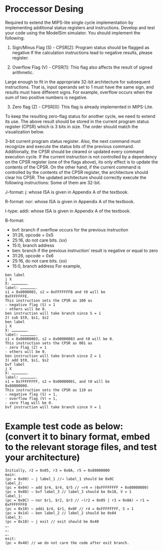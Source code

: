 # Proccessor Desing

Required to extend the MIPS-lite single cycle implementation by implementing additional status registers and instructions. Develop and test your code using the ModelSim simulator. You should implement the following:

1) Sign/Minus Flag (S) - CPSR[2]:
Program status should be flagged as negative
If the calculation instructions lead to negative results, please register.

2) Overflow Flag (V) - CPSR[1]:
This flag also affects the result of signed arithmetic.

Large enough to fit in the appropriate 32-bit architecture for subsequent instructions. That is, input operands set to 1 must have the same sign, and results must have different signs. For example, overflow occurs when the sum of two positive numbers is negative. 

3) Zero flag (Z) - CPSR[0]:
This flag is already implemented in MIPS-Lite.

To keep the resulting zero-flag status for another cycle, we need to extend its use. The above result should be stored in the current program status register (CPSR) which is 3 bits in size. The order should match the visualization below.

3-bit current program status register. Also, the next command must recognize and execute the status bits of the previous command. Additionally, the CPSR should be cleared or updated every command execution cycle. If the current instruction is not controlled by a dependency on the CPSR register (one of the flags above), its only effect is to update the contents of the CPSR. On the other hand, if the current command is controlled by the contents of the CPSR register, the architecture should clear his CPSR. The updated architecture should correctly execute the following instructions: Some of them are 32-bit.

J-format: j: whose ISA is given in Appendix A of the textbook.

R-format: nor: whose ISA is given in Appendix A of the textbook.

I-type: addi: whose ISA is given in Appendix A of the textbook.

B-format:
- bvf: branch if overflow occurs for the previous instruction
- 31:26, opcode = 0x5
- 25:16, do not care bits. (xx)
- 15:0, branch address
- ben: branch if the previous instruction’ result is negative or equal to zero
- 31:26, opcode = 0x6
- 25:16, do not care bits. (xx)
- 15:0, branch address
For example,

```1) add $t0, $s1, $s2
ben label
j X
X: ………………….
label: ………………….
s1 = 0x0000003, s2 = 0xFFFFFFFB and t0 will be
0xFFFFFFFE.
This instruction sets the CPSR as 100 as
- negative flag (S) = 1
- others will be 0.
ben instruction will take branch since S = 1
2) sub $t0, $s1, $s2
ben label
j X
X: ………………….
label: ………………….
s1 = 0x00000003, s2 = 0x00000003 and t0 will be 0.
This instruction sets the CPSR as 001 as
- zero flag (Z) = 1
- others will be 0.
ben instruction will take branch since Z = 1
3) add $t0, $s1, $s2
bvf label
j X
X: ………………….
label: ………………….
s1 = 0x7FFFFFFF, s2 = 0x00000001, and t0 will be
0x80000000.
This instruction sets the CPSR as 110 as
- negative flag (S) = 1,
- overflow flag (V) = 1,
- zero flag will be 0.
bvf instruction will take branch since V = 1
```

# Example test code as below: (convert it to binary format, embed to the relevant storage files, and test your architecture)
```
Initially, r2 = 0x05, r3 = 0x0A, r5 = 0x80000000
main:
(pc = 0x00) — j label_1 //→ label_1 should be 0x0C
label_2:
(pc = 0x04) — add $r4, $r4, $r5 // →r4 = (0xFFFFFFFF + 0x80000000)
(pc = 0x08) — bvf label_3 // label_3 should be 0x18, V = 1
label_1:
(pc = 0x0C) — nor $r1, $r2, $r3 // ~(r2 = 0x05 | r3 = 0x0A) → r1 = 0xFFFFFFF0
(pc = 0x10) — addi $r4, $r1, 0x0F // r4 = 0xFFFFFFFF, S = 1
(pc = 0x14) — ben label_2 // label_2 should be 0x04
label_3:
(pc = 0x18) — j exit // exit should be 0x40
….
….
….
exit:
(pc = 0x40) // we do not care the code after exit branch.
```

